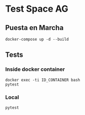 # Test Space AG

## Puesta en Marcha

```
docker-compose up -d --build
```

## Tests

### Inside docker container
```
docker exec -ti ID_CONTAINER bash
pytest
```

### Local
```
pytest
```
